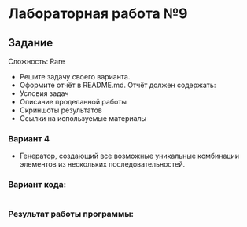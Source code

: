 # Лабораторная работа №9
## Задание 
Сложность: Rare

* Решите задачу своего варианта.
* Оформите отчёт в README.md. Отчёт должен содержать:
* Условия задач
* Описание проделанной работы
* Скриншоты результатов
* Ссылки на используемые материалы


### Вариант 4
* Генератор, создающий все возможные уникальные комбинации элементов из нескольких последовательностей.

### Вариант кода:
```py

```

### Результат работы программы:



